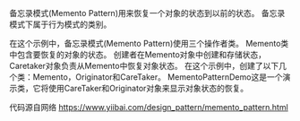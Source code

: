 备忘录模式(Memento Pattern)用来恢复一个对象的状态到以前的状态。
备忘录模式下属于行为模式的类别。

在这个示例中，备忘录模式(Memento Pattern)使用三个操作者类。
Memento类中包含要恢复的对象的状态。
创建者在Memento对象中创建和存储状态，Caretaker对象负责从Memento中恢复对象状态。
在这个示例中，创建了以下几个类：Memento，Originator和CareTaker。
MementoPatternDemo这是一个演示类，它将使用CareTaker和Originator对象来显示对象状态的恢复。

代码源自网络
https://www.yiibai.com/design_pattern/memento_pattern.html
